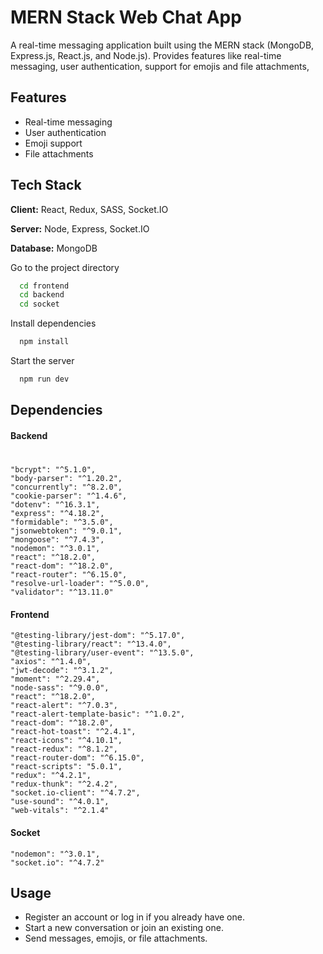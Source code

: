 
# MERN Stack Web Chat App

A real-time messaging application built using the MERN stack (MongoDB, Express.js, React.js, and Node.js). 
Provides features like real-time messaging, user authentication, support for emojis and file attachments,


## Features

- Real-time messaging
- User authentication
- Emoji support
- File attachments


## Tech Stack

**Client:** React, Redux, SASS, Socket.IO

**Server:** Node, Express, Socket.IO

**Database:** MongoDB


Go to the project directory

```bash
  cd frontend
  cd backend
  cd socket
```

Install dependencies

```bash
  npm install
```

Start the server

```bash
  npm run dev
```


## Dependencies

#### Backend
 #  
    "bcrypt": "^5.1.0",
    "body-parser": "^1.20.2",
    "concurrently": "^8.2.0",
    "cookie-parser": "^1.4.6",
    "dotenv": "^16.3.1",
    "express": "^4.18.2",
    "formidable": "^3.5.0",
    "jsonwebtoken": "^9.0.1",
    "mongoose": "^7.4.3",
    "nodemon": "^3.0.1",
    "react": "^18.2.0",
    "react-dom": "^18.2.0",
    "react-router": "^6.15.0",
    "resolve-url-loader": "^5.0.0",
    "validator": "^13.11.0"

#### Frontend
    "@testing-library/jest-dom": "^5.17.0",
    "@testing-library/react": "^13.4.0",
    "@testing-library/user-event": "^13.5.0",
    "axios": "^1.4.0",
    "jwt-decode": "^3.1.2",
    "moment": "^2.29.4",
    "node-sass": "^9.0.0",
    "react": "^18.2.0",
    "react-alert": "^7.0.3",
    "react-alert-template-basic": "^1.0.2",
    "react-dom": "^18.2.0",
    "react-hot-toast": "^2.4.1",
    "react-icons": "^4.10.1",
    "react-redux": "^8.1.2",
    "react-router-dom": "^6.15.0",
    "react-scripts": "5.0.1",
    "redux": "^4.2.1",
    "redux-thunk": "^2.4.2",
    "socket.io-client": "^4.7.2",
    "use-sound": "^4.0.1",
    "web-vitals": "^2.1.4"
    
#### Socket

    "nodemon": "^3.0.1",
    "socket.io": "^4.7.2"
## Usage

- Register an account or log in if you already have one.
- Start a new conversation or join an existing one.
- Send messages, emojis, or file attachments.

 
 
